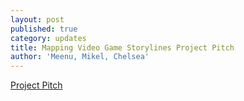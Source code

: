 ```yaml
---
layout: post
published: true
category: updates
title: Mapping Video Game Storylines Project Pitch
author: 'Meenu, Mikel, Chelsea'
---
```

[Project Pitch](https://docs.google.com/presentation/d/e/2PACX-1vQ9vBhhff3fYwkHN8eByWVi5tx9gsbMSlviIGxH3H7FgB8mroP-nk3VE5nGK7cLX43RJviAkiymb5FQ/pub?start=false&loop=false&delayms=3000)